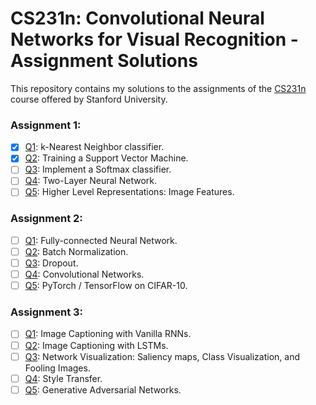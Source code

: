 # CS231n: Convolutional Neural Networks for Visual Recognition - Assignment Solutions


This repository contains my solutions to the assignments of the [CS231n](http://cs231n.stanford.edu/) course offered by Stanford University.

### Assignment 1:
- [x] [Q1](https://github.com/jariasf/CS231n/blob/master/assignment1/knn.ipynb): k-Nearest Neighbor classifier.
- [x] [Q2](https://github.com/jariasf/CS231n/blob/master/assignment1/svm.ipynb): Training a Support Vector Machine.
- [ ] [Q3](https://github.com/jariasf/CS231n/blob/master/assignment1/softmax.ipynb): Implement a Softmax classifier.
- [ ] [Q4](https://github.com/jariasf/CS231n/blob/master/assignment1/two_layer_net.ipynb): Two-Layer Neural Network.
- [ ] [Q5](https://github.com/jariasf/CS231n/blob/master/assignment1/features.ipynb): Higher Level Representations: Image Features.

### Assignment 2:
- [ ] [Q1](https://github.com/jariasf/CS231n/blob/master/assignment2/FullyConnectedNets.ipynb): Fully-connected Neural Network.
- [ ] [Q2](https://github.com/jariasf/CS231n/blob/master/assignment2/BatchNormalization.ipynb): Batch Normalization.
- [ ] [Q3](https://github.com/jariasf/CS231n/blob/master/assignment2/Dropout.ipynb): Dropout.
- [ ] [Q4](https://github.com/jariasf/CS231n/blob/master/assignment2/ConvolutionalNetworks.ipynb): Convolutional Networks.
- [ ] [Q5](https://github.com/jariasf/CS231n/blob/master/assignment2/TensorFlow.ipynb): PyTorch / TensorFlow on CIFAR-10.

### Assignment 3:
- [ ] [Q1](https://github.com/jariasf/CS231n/blob/master/assignment3/RNN_Captioning.ipynb): Image Captioning with Vanilla RNNs.
- [ ] [Q2](https://github.com/jariasf/CS231n/blob/master/assignment3/LSTM_Captioning.ipynb): Image Captioning with LSTMs.
- [ ] [Q3](https://github.com/jariasf/CS231n/blob/master/assignment3/NetworkVisualization-TensorFlow.ipynb): Network Visualization: Saliency maps, Class Visualization, and Fooling Images.
- [ ] [Q4](https://github.com/jariasf/CS231n/blob/master/assignment3/StyleTransfer-TensorFlow.ipynb): Style Transfer.
- [ ] [Q5](https://github.com/jariasf/CS231n/blob/master/assignment3/GANs-TensorFlow.ipynb): Generative Adversarial Networks.
